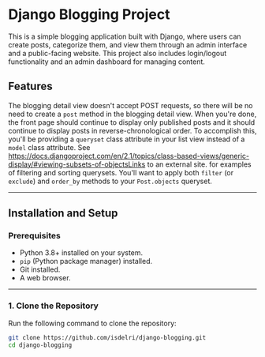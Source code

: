 # Django Blogging Project

This is a simple blogging application built with Django, where users can create posts, categorize them, and view them through an admin interface and a public-facing website. This project also includes login/logout functionality and an admin dashboard for managing content.

## Features
The blogging detail view doesn't accept POST requests, so there will be no need to create a `post` method in the blogging detail view.
When you're done, the front page should continue to display only published posts and it should continue to display posts in reverse-chronological order. 
To accomplish this, you'll be providing a `queryset` class attribute in your list view instead of a `model` class attribute. See https://docs.djangoproject.com/en/2.1/topics/class-based-views/generic-display/#viewing-subsets-of-objectsLinks to an external site. 
for examples of filtering and sorting querysets. You'll want to apply both `filter` (or `exclude`) and `order_by` methods to your `Post.objects` queryset.

---

## Installation and Setup

### Prerequisites
- Python 3.8+ installed on your system.
- `pip` (Python package manager) installed.
- Git installed.
- A web browser.

---

### 1. Clone the Repository
Run the following command to clone the repository:
```bash
git clone https://github.com/isdelri/django-blogging.git
cd django-blogging
